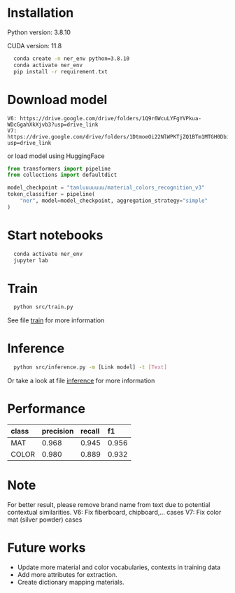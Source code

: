 # Installation
Python version: 3.8.10

CUDA version: 11.8
```bash
  conda create -n ner_env python=3.8.10 
  conda activate ner_env
  pip install -r requirement.txt
```

# Download model
```
V6: https://drive.google.com/drive/folders/1Q9r6WcuLYFgYVPkua-WDcGgahXkXjvb3?usp=drive_link
V7: https://drive.google.com/drive/folders/1DtmoeOi22NlWPKTjZQ1BTm1MTGH0Dbiv?usp=drive_link
```
or load model using HuggingFace
```python
from transformers import pipeline
from collections import defaultdict

model_checkpoint = "tanluuuuuuu/material_colors_recognition_v3"
token_classifier = pipeline(
    "ner", model=model_checkpoint, aggregation_strategy="simple"
)
```
# Start notebooks
```bash
  conda activate ner_env
  jupyter lab
```

# Train
```bash
  python src/train.py
```
See file [train](./notebooks/train.ipynb) for more information

# Inference
```bash
  python src/inference.py -m [Link model] -t [Text]
```
Or take a look at file [inference](./notebooks/inference.ipynb) for more information

# Performance 
| class     | precision| recall   |f1     |
| :-------- | :------- | :------- |:------|
| MAT       | 0.968    | 0.945    | 0.956 |
| COLOR     | 0.980    | 0.889    | 0.932 |

# Note
For better result, please remove brand name from text due to  potential contextual similarities.
V6: Fix fiberboard, chipboard,... cases
V7: Fix color mat (silver powder) cases

# Future works
- Update more material and color vocabularies, contexts in training data
- Add more attributes for extraction.
- Create dictionary mapping materials.
